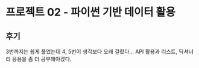 # 프로젝트 02 - 파이썬 기반 데이터 활용

## 후기

3번까지는 쉽게 풀었는데 4, 5번이 생각보다 오래 걸렸다...
API 활용과 리스트, 딕셔너리 응용을 좀 더 공부해야겠다.
